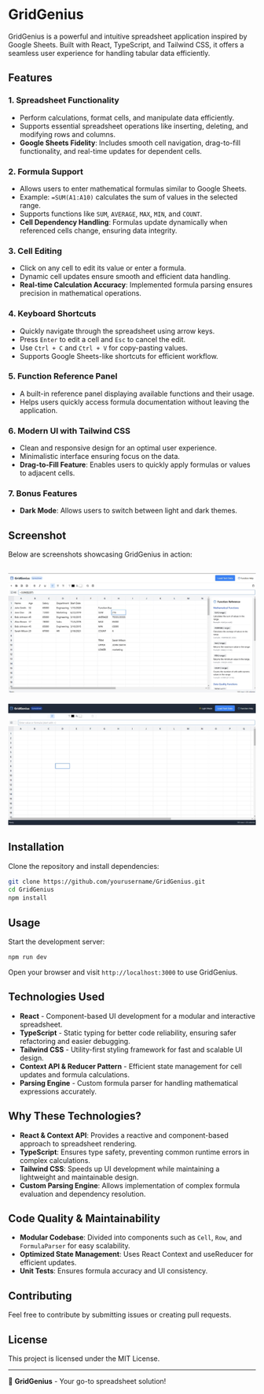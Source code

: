 # GridGenius

GridGenius is a powerful and intuitive spreadsheet application inspired by Google Sheets. Built with React, TypeScript, and Tailwind CSS, it offers a seamless user experience for handling tabular data efficiently.

## Features

### 1. **Spreadsheet Functionality**
   - Perform calculations, format cells, and manipulate data efficiently.
   - Supports essential spreadsheet operations like inserting, deleting, and modifying rows and columns.
   - **Google Sheets Fidelity**: Includes smooth cell navigation, drag-to-fill functionality, and real-time updates for dependent cells.

### 2. **Formula Support**
   - Allows users to enter mathematical formulas similar to Google Sheets.
   - Example: `=SUM(A1:A10)` calculates the sum of values in the selected range.
   - Supports functions like `SUM`, `AVERAGE`, `MAX`, `MIN`, and `COUNT`.
   - **Cell Dependency Handling**: Formulas update dynamically when referenced cells change, ensuring data integrity.

### 3. **Cell Editing**
   - Click on any cell to edit its value or enter a formula.
   - Dynamic cell updates ensure smooth and efficient data handling.
   - **Real-time Calculation Accuracy**: Implemented formula parsing ensures precision in mathematical operations.

### 4. **Keyboard Shortcuts**
   - Quickly navigate through the spreadsheet using arrow keys.
   - Press `Enter` to edit a cell and `Esc` to cancel the edit.
   - Use `Ctrl + C` and `Ctrl + V` for copy-pasting values.
   - Supports Google Sheets-like shortcuts for efficient workflow.

### 5. **Function Reference Panel**
   - A built-in reference panel displaying available functions and their usage.
   - Helps users quickly access formula documentation without leaving the application.

### 6. **Modern UI with Tailwind CSS**
   - Clean and responsive design for an optimal user experience.
   - Minimalistic interface ensuring focus on the data.
   - **Drag-to-Fill Feature**: Enables users to quickly apply formulas or values to adjacent cells.

### 7. **Bonus Features**
   - **Dark Mode**: Allows users to switch between light and dark themes.
   
## Screenshot

Below are screenshots showcasing GridGenius in action:

![GridGenius Screenshot 1](images/img1.jpg)
---
![GridGenius Screenshot 2](images/img2.jpg)

## Installation

Clone the repository and install dependencies:

```sh
git clone https://github.com/yourusername/GridGenius.git
cd GridGenius
npm install
```
## Usage

Start the development server:

```sh
npm run dev
```

Open your browser and visit `http://localhost:3000` to use GridGenius.

## Technologies Used

- **React** - Component-based UI development for a modular and interactive spreadsheet.
- **TypeScript** - Static typing for better code reliability, ensuring safer refactoring and easier debugging.
- **Tailwind CSS** - Utility-first styling framework for fast and scalable UI design.
- **Context API & Reducer Pattern** - Efficient state management for cell updates and formula calculations.
- **Parsing Engine** - Custom formula parser for handling mathematical expressions accurately.

## Why These Technologies?

- **React & Context API**: Provides a reactive and component-based approach to spreadsheet rendering.
- **TypeScript**: Ensures type safety, preventing common runtime errors in complex calculations.
- **Tailwind CSS**: Speeds up UI development while maintaining a lightweight and maintainable design.
- **Custom Parsing Engine**: Allows implementation of complex formula evaluation and dependency resolution.

## Code Quality & Maintainability

- **Modular Codebase**: Divided into components such as `Cell`, `Row`, and `FormulaParser` for easy scalability.
- **Optimized State Management**: Uses React Context and useReducer for efficient updates.
- **Unit Tests**: Ensures formula accuracy and UI consistency.

## Contributing

Feel free to contribute by submitting issues or creating pull requests.

## License

This project is licensed under the MIT License.

---

🚀 **GridGenius** - Your go-to spreadsheet solution!

